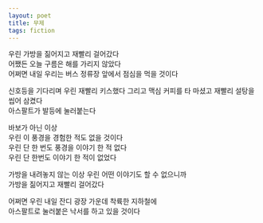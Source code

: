 ```yaml
---
layout: poet
title: 무제
tags: fiction
---
```


우린 가방을 짊어지고 재빨리 걸어갔다  
어쨌든 오늘 구름은 해를 가리지 않았다  
어쩌면 내일 우리는 버스 정류장 앞에서 점심을 먹을 것이다

신호등을 기다리며 우린 재빨리 키스했다 그리고 맥심 커피를 타 마셨고 재빨리 설탕을 씹어 삼켰다  
아스팔트가 발등에 눌러붙는다

바보가 아닌 이상  
우린 이 풍경을 경험한 적도 없을 것이다  
우린 단 한 번도 풍경을 이야기 한 적 없다  
우린 단 한번도 이야기 한 적이 없었다

가방을 내려놓지 않는 이상 우린 어떤 이야기도 할 수 없으니까  
가방을 짊어지고 재빨리 걸어갔다

어쩌면 우린 내일 잔디 광장 가운데 착륙한 지하철에  
아스팔트로 눌러붙은 낙서를 하고 있을 것이다
